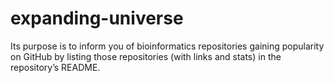 # expanding-universe
Its purpose is to inform you of bioinformatics repositories gaining popularity on GitHub by listing those repositories (with links and stats) in the repository’s README.
